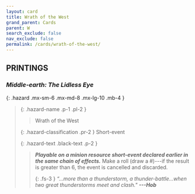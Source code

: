 ```yaml
---
layout: card
title: Wrath of the West
grand_parent: Cards
parent: W
search_exclude: false
nav_exclude: false
permalink: /cards/wrath-of-the-west/
---
```


## PRINTINGS


### _Middle-earth: The Lidless Eye_

{: .hazard .mx-sm-6 .mx-md-8 .mx-lg-10 .mb-4 }
> {: .hazard-name .p-1 .pl-2 }
> > <div class="hazard-mp"></div>
> > <div class="card-name">Wrath of the West</div>
>
> {: .hazard-classification .pr-2 }
> Short-event
>
> {: .hazard-text .black-text .p-2 }
> > ***Playable on a minion resource short-event declared earlier in the same chain of effects.*** Make a roll (draw a #)---if the result is greater than 6, the event is cancelled and discarded.   
> > 
> > {: .fs-3 } 
> > _“...more than a thunderstorm, a thunder-battle...when two great thunderstorms meet and clash."_ ***---&#65279;Hob*** 
>
